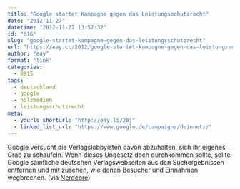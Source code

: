 ```yaml
---
title: "Google startet Kampagne gegen das Leistungsschutzrecht"
date: "2012-11-27"
datetime: "2012-11-27 13:57:32"
id: "616"
slug: "google-startet-kampagne-gegen-das-leistungsschutzrecht"
url: "https://eay.cc/2012/google-startet-kampagne-gegen-das-leistungsschutzrecht/"
author: "eay"
format: "link"
categories:
  - 0815
tags:
  - deutschland
  - google
  - holzmedien
  - leistungsschutzrecht
meta:
  - yourls_shorturl: "http://eay.li/20j"
  - linked_list_url: "https://www.google.de/campaigns/deinnetz/"
---
```


Google versucht die Verlagslobbyisten davon abzuhalten, sich ihr eigenes Grab zu schaufeln. Wenn dieses Ungesetz doch durchkommen sollte, sollte Google sämtliche deutschen Verlagswebseiten aus den Suchergebnissen entfernen und mit zusehen, wie denen Besucher und Einnahmen wegbrechen. (via [Nerdcore](http://www.crackajack.de/2012/11/27/google-vs-leistungsschutzrecht-next-round/))
